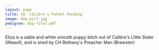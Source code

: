 ```yaml
---
layout: page
title: CH. Calibre's Patent Pending
image: dog-pic7.jpg
pedigree: dog-file7.pdf
---
```


Eliza is a sable and white smooth puppy bitch out of Calibre's Little Sister (Weavil), and is sired by CH
Bethany's Preacher Man (Brewster)
